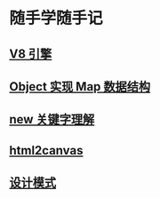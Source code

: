 # 随手学随手记

## [V8 引擎](https://github.com/MrRiven/note/blob/main/v8.md)

## [Object 实现 Map 数据结构](https://github.com/MrRiven/note/blob/main/Map.md)

## [new 关键字理解](https://github.com/MrRiven/note/blob/main/new.md)

## [html2canvas](https://github.com/MrRiven/note/blob/main/html2canvas.md)

## [设计模式](https://github.com/MrRiven/note/blob/main/设计模式.md)
